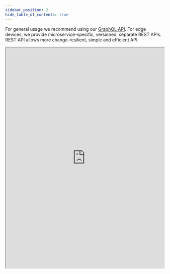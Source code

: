```yaml
---
sidebar_position: 2
hide_table_of_contents: true
---
```

For general usage we recommend using our [GraphQL API](GraphQL%20API.md).
For edge devices, we provide microservice-specific, versioned, separate REST APIs. 
REST API allows more change-resilient, simple and efficient API

<iframe src="https://27xghrvrv2.apidog.io/add-new-metric-values-12248082e0" width="100%" height="700"></iframe>